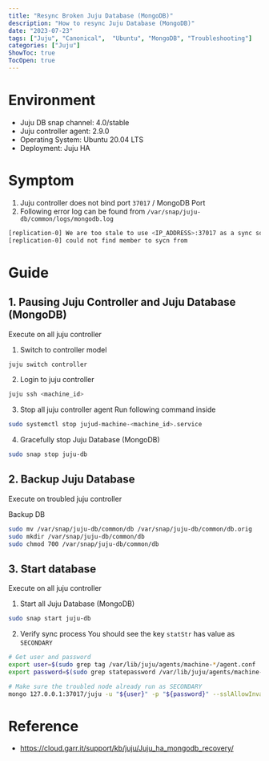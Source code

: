 ```yaml
---
title: "Resync Broken Juju Database (MongoDB)"
description: "How to resync Juju Database (MongoDB)"
date: "2023-07-23"
tags: ["Juju", "Canonical",  "Ubuntu", "MongoDB", "Troubleshooting"]
categories: ["Juju"]
ShowToc: true
TocOpen: true
---
```


# Environment
- Juju DB snap channel: 4.0/stable
- Juju controller agent: 2.9.0
- Operating System: Ubuntu 20.04 LTS
- Deployment: Juju HA

# Symptom
1. Juju controller does not bind port `37017` / MongoDB Port
2. Following error log can be found from `/var/snap/juju-db/common/logs/mongodb.log`
```bash
[replication-0] We are too stale to use <IP_ADDRESS>:37017 as a sync source. Blacklisting this sync source because our last fetched timestamp:
[replication-0] could not find member to sycn from
```

# Guide
## 1. Pausing Juju Controller and Juju Database (MongoDB)
Execute on all juju controller
1. Switch to controller model
```bash
juju switch controller
```

2. Login to juju controller
```bash
juju ssh <machine_id>
```

3. Stop all juju controller agent
Run following command inside 
```bash
sudo systemctl stop jujud-machine-<machine_id>.service
```

4. Gracefully stop Juju Database (MongoDB)
```bash
sudo snap stop juju-db
```

## 2. Backup Juju Database
Execute on troubled juju controller

Backup DB
```bash
sudo mv /var/snap/juju-db/common/db /var/snap/juju-db/common/db.orig
sudo mkdir /var/snap/juju-db/common/db
sudo chmod 700 /var/snap/juju-db/common/db
```

## 3. Start database
Execute on all juju controller
1. Start all Juju Database (MongoDB)
```bash
sudo snap start juju-db
```

2. Verify sync process
You should see the key `statStr` has value as `SECONDARY`
```bash
# Get user and password
export user=$(sudo grep tag /var/lib/juju/agents/machine-*/agent.conf | cut -d' ' -f2)
export password=$(sudo grep statepassword /var/lib/juju/agents/machine-*/agent.conf | cut -d' ' -f2)

# Make sure the troubled node already run as SECONDARY
mongo 127.0.0.1:37017/juju -u "${user}" -p "${password}" --sslAllowInvalidCertificates --ssl --authenticationDatabase admin --eval "printjson(rs.status())"
```

# Reference
- https://cloud.garr.it/support/kb/juju/Juju_ha_mongodb_recovery/
